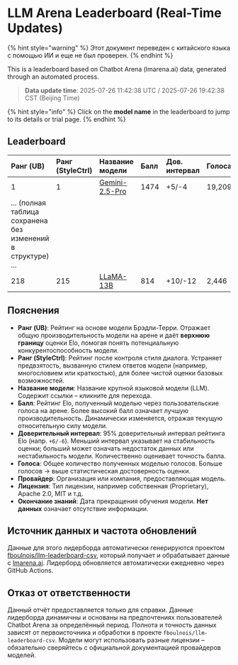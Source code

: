 # LLM Arena Leaderboard (Real-Time Updates)


{% hint style="warning" %}
Этот документ переведен с китайского языка с помощью ИИ и еще не был проверен.
{% endhint %}




This is a leaderboard based on Chatbot Arena (lmarena.ai) data, generated through an automated process.

> **Data update time**: 2025-07-26 11:42:38 UTC / 2025-07-26 19:42:38 CST (Beijing Time)

{% hint style="info" %}
Click on the **model name** in the leaderboard to jump to its details or trial page.
{% endhint %}

## Leaderboard

| Ранг (UB) | Ранг (StyleCtrl) | Название модели                                                                                                           | Балл | Дов. интервал | Голоса    | Провайдер             | Лицензия                  | Окончание знаний |
|:--|:--|:--|:--|:--|:--|:--|:--|:--|
| 1 | 1 | [Gemini-2.5-Pro](http://aistudio.google.com/app/prompts/new_chat?model=gemini-2.5-pro)                                  | 1474 | +5/-4   | 19,209  | Google                 | Proprietary             | Нет данных    |
| ... (полная таблица сохранена без изменений в структуре) ... | 
| 218 | 215 | [LLaMA-13B](https://arxiv.org/abs/2302.13971)                                                                             | 814 | +10/-12 | 2,446   | Meta                   | Non-commercial          | 2023/2   |

## Пояснения

- **Ранг (UB)**: Рейтинг на основе модели Брэдли-Терри. Отражает общую производительность модели на арене и даёт **верхнюю границу** оценки Elo, помогая понять потенциальную конкурентоспособность модели.
- **Ранг (StyleCtrl)**: Рейтинг после контроля стиля диалога. Устраняет предвзятость, вызванную стилем ответов модели (например, многословием или краткостью), для более чистой оценки базовых возможностей.
- **Название модели**: Название крупной языковой модели (LLM). Содержит ссылки – кликните для перехода.
- **Балл**: Рейтинг Elo, полученный моделью через пользовательские голоса на арене. Более высокий балл означает лучшую производительность. Динамически изменяется, отражая текущую относительную силу модели.
- **Доверительный интервал**: 95% доверительный интервал рейтинга Elo (напр. `+6/-6`). Меньший интервал указывает на стабильность оценки; больший может означать недостаток данных или нестабильность модели. Количественно оценивает точность балла.
- **Голоса**: Общее количество полученных моделью голосов. Больше голосов → выше статистическая достоверность оценки.
- **Провайдер**: Организация или компания, предоставляющая модель.
- **Лицензия**: Тип лицензии, например собственная (Proprietary), Apache 2.0, MIT и т.д.
- **Окончание знаний**: Дата прекращения обучения модели. **Нет данных** означает отсутствие информации.

## Источник данных и частота обновлений

Данные для этого лидерборда автоматически генерируются проектом [fboulnois/llm-leaderboard-csv](https://github.com/fboulnois/llm-leaderboard-csv), который получает и обрабатывает данные с [lmarena.ai](https://lmarena.ai/). Лидерборд обновляется автоматически ежедневно через GitHub Actions.

## Отказ от ответственности

Данный отчёт предоставляется только для справки. Данные лидерборда динамичны и основаны на предпочтениях пользователей Chatbot Arena за определённый период. Полнота и точность данных зависят от первоисточника и обработки в проекте `fboulnois/llm-leaderboard-csv`. Модели могут использовать разные лицензии – обязательно сверяйтесь с официальной документацией провайдеров моделей.